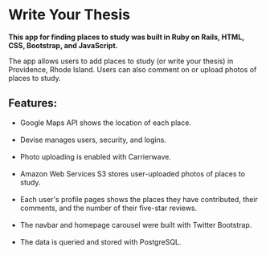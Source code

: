 <h1>Write Your Thesis</h1>

<b>This app for finding places to study was built in Ruby on Rails, HTML, CSS, Bootstrap, and JavaScript.</b>

The app allows users to add places to study (or write your thesis) in Providence, Rhode Island. Users can also comment on or upload photos of places to study.

<h2>Features:</h2>

<ul>
<li> Google Maps API shows the location of each place.</li><br/>

<li> Devise manages users, security, and logins.</li><br/>

<li> Photo uploading is enabled with Carrierwave.</li><br/>

<li> Amazon Web Services S3 stores user-uploaded photos of places to study.</li><br/>

<li> Each user's profile pages shows the places they have contributed, their comments, and the number of their five-star reviews.</li><br/>

<li> The navbar and homepage carousel were built with Twitter Bootstrap.</li><br/>

<li> The data is queried and stored with PostgreSQL.</li><br/>
</ul>
